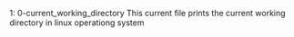 1: 0-current_working_directory 
	This current file prints the current working directory in linux operationg system

